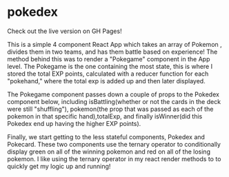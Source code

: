 # pokedex
Check out the live version on GH Pages!

This is a simple 4 component React App which takes an array of Pokemon , divides them in two teams, and has them battle based on experience!
The method behind this was to render a "Pokegame" component in the App level. The Pokegame is the one containing the most state, this is where I stored the total EXP points,
calculated with a reducer function for each "pokehand," where the total exp is added up and then later displayed.

The Pokegame component passes down a couple of props to the Pokedex component below, including isBattling(whether or not the cards in the deck were still "shuffling"), pokemon(the prop that was passed as each of the pokemon in that specific hand),totalExp,
and finally isWinner(did this Pokedex end up having the higher EXP points).

Finally, we start getting to the less stateful components, Pokedex and Pokecard. These two components use the ternary operator to conditionally display 
green on all of the winning pokemon and red on all of the losing pokemon. I like using the ternary operator in my react render methods to to quickly get my logic up and running!
